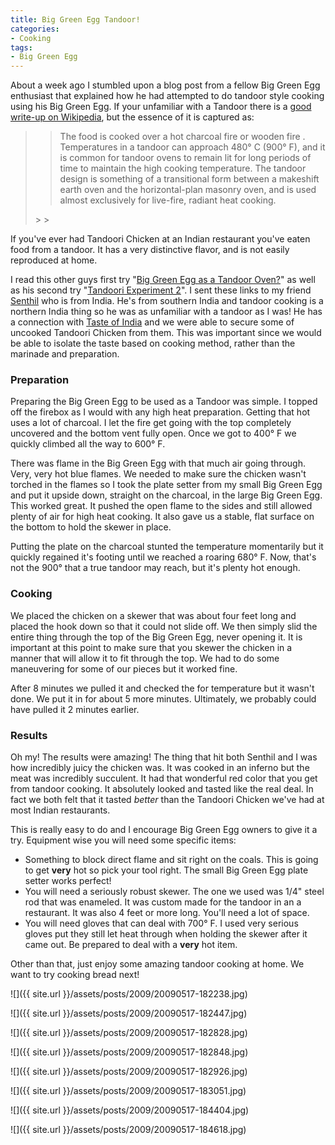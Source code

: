 ```yaml
---
title: Big Green Egg Tandoor!
categories:
- Cooking
tags:
- Big Green Egg
---
```


About a week ago I stumbled upon a blog post from a fellow Big Green Egg enthusiast that explained how he had attempted to do tandoor style cooking using his Big Green Egg. If your unfamiliar with a Tandoor there is a [good write-up on Wikipedia](http://en.wikipedia.org/wiki/Tandoor), but the essence of it is captured as:

<blockquote><blockquote>The food is cooked over a hot charcoal fire or wooden fire . Temperatures in a tandoor can approach 480° C (900° F), and it is common for tandoor ovens to remain lit for long periods of time to maintain the high cooking temperature. The tandoor design is something of a transitional form between a makeshift earth oven and the horizontal-plan masonry oven, and is used almost exclusively for live-fire, radiant heat cooking.</blockquote>
> 
> </blockquote>

If you've ever had Tandoori Chicken at an Indian restaurant you've eaten food from a tandoor. It has a very distinctive flavor, and is not easily reproduced at home.

<!-- more -->

I read this other guys first try "[Big Green Egg as a Tandoor Oven?](http://www.foodnotfiller.com/2008/07/25/big-green-egg-as-a-tandoor-oven/)" as well as his second try "[Tandoori Experiment 2](http://www.foodnotfiller.com/2008/08/11/tandoori-experiment-2/)". I sent these links to my friend [Senthil](http://blog.rajasekharan.com/) who is from India. He's from southern India and tandoor cooking is a northern India thing so he was as unfamiliar with a tandoor as I was! He has a connection with [Taste of India](http://www.tasteofindiaonline.com/) and we were able to secure some of uncooked Tandoori Chicken from them. This was important since we would be able to isolate the taste based on cooking method, rather than the marinade and preparation.

### Preparation

Preparing the Big Green Egg to be used as a Tandoor was simple. I topped off the firebox as I would with any high heat preparation. Getting that hot uses a lot of charcoal. I let the fire get going with the top completely uncovered and the bottom vent fully open. Once we got to 400° F we quickly climbed all the way to 600° F.

There was flame in the Big Green Egg with that much air going through. Very, very hot blue flames. We needed to make sure the chicken wasn't torched in the flames so I took the plate setter from my small Big Green Egg and put it upside down, straight on the charcoal, in the large Big Green Egg. This worked great. It pushed the open flame to the sides and still allowed plenty of air for high heat cooking. It also gave us a stable, flat surface on the bottom to hold the skewer in place.

Putting the plate on the charcoal stunted the temperature momentarily but it quickly regained it's footing until we reached a roaring 680° F. Now, that's not the 900° that a true tandoor may reach, but it's plenty hot enough.

### Cooking

We placed the chicken on a skewer that was about four feet long and placed the hook down so that it could not slide off. We then simply slid the entire thing through the top of the Big Green Egg, never opening it. It is important at this point to make sure that you skewer the chicken in a manner that will allow it to fit through the top. We had to do some maneuvering for some of our pieces but it worked fine.

After 8 minutes we pulled it and checked the for temperature but it wasn't done. We put it in for about 5 more minutes. Ultimately, we probably could have pulled it 2 minutes earlier.

### Results

Oh my! The results were amazing! The thing that hit both Senthil and I was how incredibly juicy the chicken was. It was cooked in an inferno but the meat was incredibly succulent. It had that wonderful red color that you get from tandoor cooking. It absolutely looked and tasted like the real deal. In fact we both felt that it tasted _better_ than the Tandoori Chicken we've had at most Indian restaurants.

This is really easy to do and I encourage Big Green Egg owners to give it a try. Equipment wise you will need some specific items:

  * Something to block direct flame and sit right on the coals. This is going to get **very** hot so pick your tool right. The small Big Green Egg plate setter works perfect!
  * You will need a seriously robust skewer. The one we used was 1/4" steel rod that was enameled. It was custom made for the tandoor in an a restaurant. It was also 4 feet or more long. You'll need a lot of space.
  * You will need gloves that can deal with 700° F. I used very serious gloves put they still let heat through when holding the skewer after it came out. Be prepared to deal with a **very** hot item.

Other than that, just enjoy some amazing tandoor cooking at home. We want to try cooking bread next!



  
   ![]({{ site.url }}/assets/posts/2009/20090517-182238.jpg)
  

  
   ![]({{ site.url }}/assets/posts/2009/20090517-182447.jpg)
  

  
   ![]({{ site.url }}/assets/posts/2009/20090517-182828.jpg)
  

  
   ![]({{ site.url }}/assets/posts/2009/20090517-182848.jpg)
  

  
   ![]({{ site.url }}/assets/posts/2009/20090517-182926.jpg)
  

  
   ![]({{ site.url }}/assets/posts/2009/20090517-183051.jpg)
  

  
   ![]({{ site.url }}/assets/posts/2009/20090517-184404.jpg)
  

  
   ![]({{ site.url }}/assets/posts/2009/20090517-184618.jpg)
  


